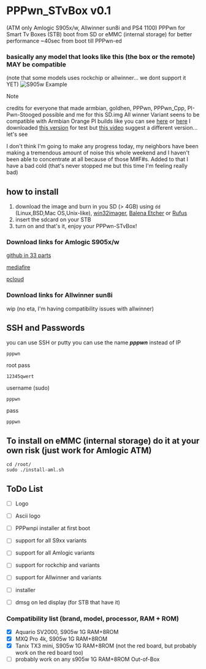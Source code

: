# PPPwn_STvBox v0.1
(ATM only Amlogic S905x/w, Allwinner sun8i and PS4 1100)
PPPwn for Smart Tv Boxes (STB)
boot from SD or eMMC (internal storage) for better performance ~40sec from boot till PPPwn-ed

### basically any model that looks like this (the box or the remote) MAY be compatible
(note that some models uses rockchip or allwinner... we dont support it YET)
![S905w Example](https://mxqpro.oficialnanet.com/wp-content/uploads/2022/12/3.webp)

> [!NOTE]
> credits for everyone that made armbian, goldhen, PPPwn, PPPwn_Cpp, PI-Pwn-Stooged possible
and me for this SD.img
> All winner Variant seens to be compatible with Armbian Orange PI builds like you can see [here](https://forum.armbian.com/topic/17964-mxqpro-4k-8g128g-allwinner-h3/) or [here](https://docs.armbian.com/Hardware_Allwinner-H3/) I downloaded [this version](https://www.armbian.com/orange-pi-pc/) for test
> but [this video](https://www.youtube.com/watch?v=GHk22VIxoIU) suggest a different version... let's see
>
> I don't think I'm going to make any progress today, my neighbors have been making a tremendous amount of noise this whole weekend and I haven't been able to concentrate at all because of those M#F#s. Added to that I have a bad cold (that's never stopped me but this time I'm feeling really bad)


## how to install
1. download the image and burn in you SD (> 4GB) using ```dd``` (Linux,BSD,Mac OS,Unix-like), [win32imager](https://win32diskimager.org/), [Balena Etcher](https://etcher.balena.io/) or [Rufus](https://rufus.ie)
3. insert the sdcard on your STB
4. turn on and that's it, enjoy your PPPwn-STvBox!

### Download links for Amlogic S905x/w
[github in 33 parts](https://github.com/llbranco/PPPwn_STvBox/archive/refs/heads/main.zip)

[mediafire](https://www.mediafire.com/file/v7rdkb4iji70zgq/PPPwn_STvBox_v0.1.7z/file)

[pcloud](https://u.pcloud.link/publink/show?code=XZwH5B0ZjzaAv4CqXKytYJz4vH0pvYiIi3Sk)

### Download links for Allwinner sun8i
wip (no eta, I'm having compatibility issues with allwinner)

## SSH and Passwords
you can use SSH or putty
you can use the name ***pppwn*** instead of IP
```
pppwn
```

root pass
```
12345qwert
```

username (sudo)
```
pppwn
```
pass
```
pppwn
```

## To install on eMMC (internal storage) do it at your own risk (just work for Amlogic ATM)
```
cd /root/
sudo ./install-aml.sh
```

## ToDo List
- [ ] Logo
- [ ] Ascii logo
- [ ] PPPwnpi installer at first boot
- [ ] support for all S9xx variants
- [ ] support for all Amlogic variants
- [ ] support for rockchip and variants
- [ ] support for Allwinner and variants
- [ ] installer
- [ ] dmsg on led display (for STB that have it)


### Compatibility list (brand, model, processor, RAM + ROM)
- [x] Aquario SV2000, S905w 1G RAM+8ROM
- [x] MXQ Pro 4k, S905w 1G RAM+8ROM
- [x] Tanix TX3 mini, S905w 1G RAM+8ROM (not the red board, but probably work on the red board too)
- [ ] probably work on any s905w 1G RAM+8ROM Out-of-Box
